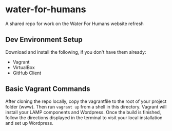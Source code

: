 # water-for-humans
A shared repo for work on the Water For Humans website refresh

## Dev Environment Setup
Download and install the following, if you don't have them already:

- Vagrant
- VirtualBox
- GitHub Client

## Basic Vagrant Commands
After cloning the repo locally, copy the vagrantfile to the root of your project folder (www). Then run `vagrant up` from a shell in this directory. Vagrant will install your LAMP components and Wordpress. Once the build is finished, follow the directions displayed in the terminal to visit your local installation and set up Wordpress.
